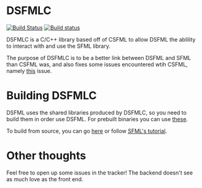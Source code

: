 DSFMLC
=======
[![Build Status](https://travis-ci.org/Jebbs/DSFMLC.svg)](https://travis-ci.org/Jebbs/DSFMLC) [![Build status](https://ci.appveyor.com/api/projects/status/33wb291gyvobq447/branch/master?svg=true)](https://ci.appveyor.com/project/Jebbs/dsfmlc/branch/master)

DSFMLC is a C/C++ library based off of CSFML to allow DSFML the ablility to interact with and use the SFML library.

The purpose of DSFMLC is to be a better link between DSFML and SFML than CSFML was, and also fixes some issues encountered wtih CSFML, namely [this](http://d.puremagic.com/issues/show_bug.cgi?id=5570) issue.


Building DSFMLC
=======
DSFML uses the shared libraries produced by DSFMLC, so you need to build them in order use DSFML.
For prebuilt binaries you can use [these](http://jebbs.github.io/DSFML/downloads.html).  

To build from source, you can go [here](http://dsfml.com/docs/buildingfromsource.html) or follow [SFML's tutorial](http://www.sfml-dev.org/tutorials/2.1/compile-with-cmake.php).

Other thoughts
=======
Feel free to open up some issues in the tracker! The backend doesn't see as much love as the front end.
